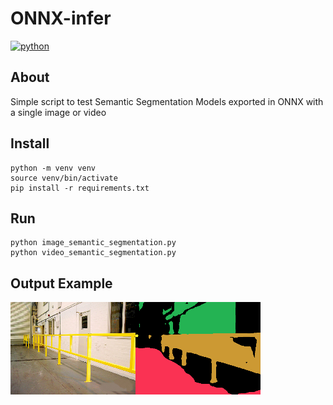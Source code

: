 # ONNX-infer

[![python](https://img.shields.io/badge/python-3.8-orange.svg)]()

## About
Simple script to test Semantic Segmentation Models exported in ONNX with a single image or video

## Install
```
python -m venv venv
source venv/bin/activate
pip install -r requirements.txt
```

## Run
```
python image_semantic_segmentation.py
python video_semantic_segmentation.py
```

## Output Example

![alt text](images/InputOutput.png "Title")
